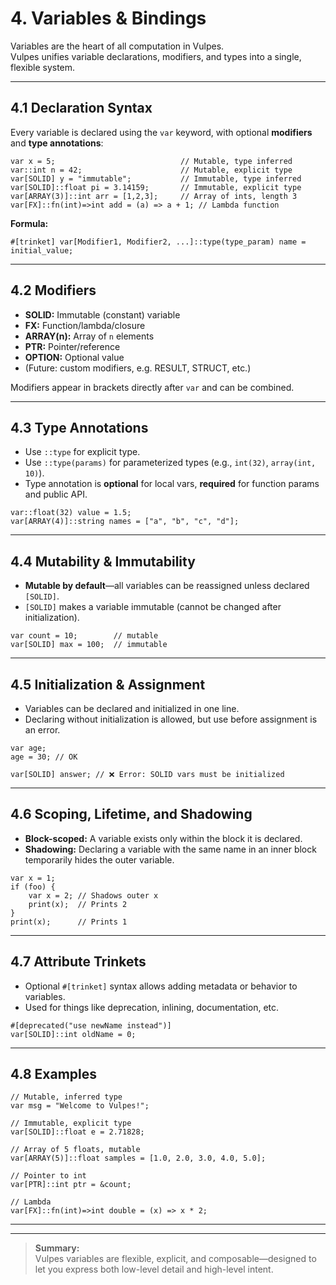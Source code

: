 # 4. Variables & Bindings

Variables are the heart of all computation in Vulpes.  
Vulpes unifies variable declarations, modifiers, and types into a single, flexible system.

---

## 4.1 Declaration Syntax

Every variable is declared using the `var` keyword, with optional **modifiers** and **type annotations**:

```vlp
var x = 5;                            // Mutable, type inferred
var::int n = 42;                      // Mutable, explicit type
var[SOLID] y = "immutable";           // Immutable, type inferred
var[SOLID]::float pi = 3.14159;       // Immutable, explicit type
var[ARRAY(3)]::int arr = [1,2,3];     // Array of ints, length 3
var[FX]::fn(int)=>int add = (a) => a + 1; // Lambda function
```

**Formula:**  
```
#[trinket] var[Modifier1, Modifier2, ...]::type(type_param) name = initial_value;
```

---

## 4.2 Modifiers

- **SOLID:** Immutable (constant) variable
- **FX:** Function/lambda/closure
- **ARRAY(n):** Array of `n` elements
- **PTR:** Pointer/reference
- **OPTION:** Optional value
- (Future: custom modifiers, e.g. RESULT, STRUCT, etc.)

Modifiers appear in brackets directly after `var` and can be combined.

---

## 4.3 Type Annotations

- Use `::type` for explicit type.
- Use `::type(params)` for parameterized types (e.g., `int(32)`, `array(int, 10)`).
- Type annotation is **optional** for local vars, **required** for function params and public API.

```vlp
var::float(32) value = 1.5;
var[ARRAY(4)]::string names = ["a", "b", "c", "d"];
```

---

## 4.4 Mutability & Immutability

- **Mutable by default**—all variables can be reassigned unless declared `[SOLID]`.
- `[SOLID]` makes a variable immutable (cannot be changed after initialization).

```vlp
var count = 10;        // mutable
var[SOLID] max = 100;  // immutable
```

---

## 4.5 Initialization & Assignment

- Variables can be declared and initialized in one line.
- Declaring without initialization is allowed, but use before assignment is an error.

```vlp
var age;
age = 30; // OK

var[SOLID] answer; // ❌ Error: SOLID vars must be initialized
```

---

## 4.6 Scoping, Lifetime, and Shadowing

- **Block-scoped:** A variable exists only within the block it is declared.
- **Shadowing:** Declaring a variable with the same name in an inner block temporarily hides the outer variable.

```vlp
var x = 1;
if (foo) {
    var x = 2; // Shadows outer x
    print(x);  // Prints 2
}
print(x);      // Prints 1
```

---

## 4.7 Attribute Trinkets

- Optional `#[trinket]` syntax allows adding metadata or behavior to variables.
- Used for things like deprecation, inlining, documentation, etc.

```vlp
#[deprecated("use newName instead")]
var[SOLID]::int oldName = 0;
```

---

## 4.8 Examples

```vlp
// Mutable, inferred type
var msg = "Welcome to Vulpes!";

// Immutable, explicit type
var[SOLID]::float e = 2.71828;

// Array of 5 floats, mutable
var[ARRAY(5)]::float samples = [1.0, 2.0, 3.0, 4.0, 5.0];

// Pointer to int
var[PTR]::int ptr = &count;

// Lambda
var[FX]::fn(int)=>int double = (x) => x * 2;
```

---

<!--
TODO:
- Decide if uninitialized mutable vars default to None/undefined, or error on access
- Specify how uninitialized values interact with types (option vs. error)
- Document shadowing/visibility rules for nested blocks and modules
- Expand on trinket syntax and standard trinkets
-->

---

> **Summary:**  
> Vulpes variables are flexible, explicit, and composable—designed to let you express both low-level detail and high-level intent.
